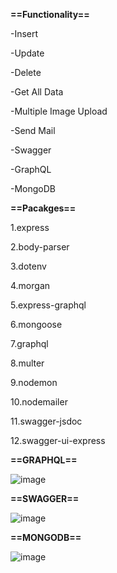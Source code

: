 **==Functionality==**

-Insert 

-Update 

-Delete

-Get All Data

-Multiple Image Upload

-Send Mail

-Swagger

-GraphQL

-MongoDB

**==Pacakges==**

1.express

2.body-parser

3.dotenv

4.morgan

5.express-graphql

6.mongoose

7.graphql

8.multer

9.nodemon

10.nodemailer

11.swagger-jsdoc

12.swagger-ui-express

**==GRAPHQL==**

![image](https://user-images.githubusercontent.com/43671273/161377815-8959faa1-fd47-492d-a78b-f8e3b8a7d8a1.png)

**==SWAGGER==**

![image](https://user-images.githubusercontent.com/43671273/161377839-4d931392-bb3b-4a37-a288-9099fea577f3.png)

**==MONGODB==**

![image](https://user-images.githubusercontent.com/43671273/161378114-a2123aae-1b2a-418e-929b-07ec836e09b2.png)


